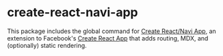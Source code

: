 # create-react-navi-app

This package includes the global command for [Create React/Navi App](https://github.com/frontarm/navi/tree/master/packages/create-react-navi-app), an extension to Facebook's [Create React App](https://github.com/facebook/create-react-app) that adds routing, MDX, and (optionally) static rendering.<br>
